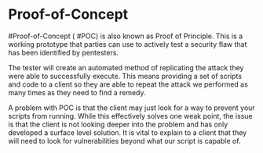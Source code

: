 # Proof-of-Concept

#Proof-of-Concept ( #POC) is also known as Proof of Principle. This is a working prototype that parties can use to actively test a security flaw that has been identified by pentesters. 

The tester will create an automated method of replicating the attack they were able to successfully execute. This means providing a set of scripts and code to a client so they are able to repeat the attack we performed as many times as they need to find a remedy.

A problem with POC is that the client may just look for a way to prevent your scripts from running. While this effectively solves one weak point, the issue is that the client is not looking deeper into the problem and has only developed a surface level solution. It is vital to explain to a client that they will need to look for vulnerabilities beyond what our script is capable of.